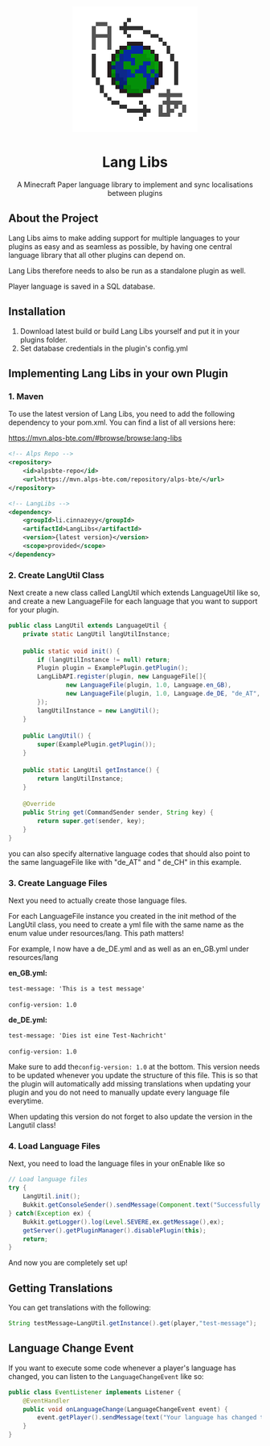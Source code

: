 <p align="center">
    <img src="LangLibsLogo.png" alt="logo" width="250" height="250">
</p>

<h1 align="center">Lang Libs</h1>
<p align="center">
A Minecraft Paper language library to implement and sync localisations between plugins
</p>

## About the Project
Lang Libs aims to make adding support for multiple languages to your plugins as easy and as seamless as possible, by having one central language library that all other plugins can depend on.

Lang Libs therefore needs to also be run as a standalone plugin as well.

Player language is saved in a SQL database.

## Installation

1. Download latest build or build Lang Libs yourself and put it in your plugins folder.
2. Set database credentials in the plugin's config.yml

## Implementing Lang Libs in your own Plugin

### 1. Maven

<p>To use the latest version of Lang Libs, you need to add the following dependency to your pom.xml. You can find a list of all versions here:</p>
<a href="https://mvn.alps-bte.com/#browse/browse:lang-libs">https://mvn.alps-bte.com/#browse/browse:lang-libs</a>

```xml
<!-- Alps Repo -->
<repository>
    <id>alpsbte-repo</id>
    <url>https://mvn.alps-bte.com/repository/alps-bte/</url>
</repository>
```

```xml
<!-- LangLibs -->
<dependency>
    <groupId>li.cinnazeyy</groupId>
    <artifactId>LangLibs</artifactId>
    <version>{latest version}</version>
    <scope>provided</scope>
</dependency>
```

### 2. Create LangUtil Class

Next create a new class called LangUtil which extends LanguageUtil like so, and create a new LanguageFile for each
language that you want to support for your plugin.

```java
public class LangUtil extends LanguageUtil {
    private static LangUtil langUtilInstance;

    public static void init() {
        if (langUtilInstance != null) return;
        Plugin plugin = ExamplePlugin.getPlugin();
        LangLibAPI.register(plugin, new LanguageFile[]{
                new LanguageFile(plugin, 1.0, Language.en_GB),
                new LanguageFile(plugin, 1.0, Language.de_DE, "de_AT", "de_CH")
        });
        langUtilInstance = new LangUtil();
    }

    public LangUtil() {
        super(ExamplePlugin.getPlugin());
    }

    public static LangUtil getInstance() {
        return langUtilInstance;
    }

    @Override
    public String get(CommandSender sender, String key) {
        return super.get(sender, key);
    }
}
```

you can also specify alternative language codes that should also point to the same languageFile like with "de_AT" and "
de_CH" in this example.

### 3. Create Language Files

Next you need to actually create those language files.

For each LanguageFile instance you created in the init method of the LangUtil class, you need to create a yml file with
the same name as the enum value under resources/lang. This path matters!

For example, I now have a de_DE.yml and as well as an en_GB.yml under resources/lang

**en_GB.yml:**

```
test-message: 'This is a test message'

config-version: 1.0
```

**de_DE.yml:**

```
test-message: 'Dies ist eine Test-Nachricht'

config-version: 1.0
```

Make sure to add the`config-version: 1.0` at the bottom.
This version needs to be updated whenever you update the structure of this file.
This is so that the plugin will automatically add missing translations when updating your plugin and you do not need to
manually update every language file everytime.

When updating this version do not forget to also update the version in the Langutil class!

### 4. Load Language Files

Next, you need to load the language files in your onEnable like so

```java
// Load language files
try {
    LangUtil.init();
    Bukkit.getConsoleSender().sendMessage(Component.text("Successfully loaded language files.",NamedTextColor.GREEN));
} catch(Exception ex) {
    Bukkit.getLogger().log(Level.SEVERE,ex.getMessage(),ex);
    getServer().getPluginManager().disablePlugin(this);
    return;
}
```

And now you are completely set up!

## Getting Translations

You can get translations with the following:

```java
String testMessage=LangUtil.getInstance().get(player,"test-message");
```

## Language Change Event

If you want to execute some code whenever a player's language has changed, you can listen to the `LanguageChangeEvent`
like so:

```java
public class EventListener implements Listener {
    @EventHandler
    public void onLanguageChange(LanguageChangeEvent event) {
        event.getPlayer().sendMessage(text("Your language has changed to " + event.getLanguage().getName()));
    }
}
```